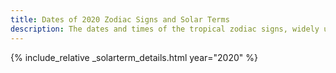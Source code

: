 ```yaml
---
title: Dates of 2020 Zodiac Signs and Solar Terms
description: The dates and times of the tropical zodiac signs, widely used in western astrology, and solar terms of year 2020
---
```

{% include_relative _solarterm_details.html year="2020" %}
